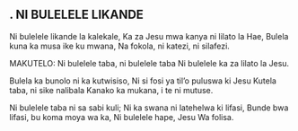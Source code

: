 ## . NI BULELELE LIKANDE

Ni bulelele likande la kalekale,
Ka za Jesu mwa kanya ni lilato la Hae,
Bulela kuna ka musa ike ku mwana,
Na fokola, ni katezi, ni silafezi.

MAKUTELO:
Ni bulelele taba, ni bulelele taba
Ni bulelele ka za lilato la Jesu.


Bulela ka bunolo ni ka kutwisiso,
Ni si fosi ya til’o puluswa ki Jesu
Kutela taba, ni sike nalibala
Kanako ka mukana, i te ni mutuse.


Ni bulelele taba ni sa sabi kuli;
Ni ka swana ni latehelwa ki lifasi,
Bunde bwa lifasi, bu koma moya wa ka,
Ni bulelele hape, Jesu Wa folisa.


